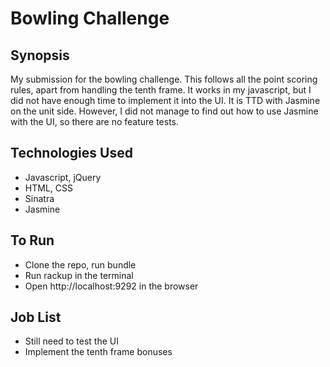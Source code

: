Bowling Challenge
=======================

## Synopsis

My submission for the bowling challenge. This follows all the point scoring rules, apart from handling the tenth frame. It works in my javascript, but I did not have enough time to implement it into the UI. It is TTD with Jasmine on the unit side. However, I did not manage to find out how to use Jasmine with the UI, so there are no feature tests.

## Technologies Used

- Javascript, jQuery
- HTML, CSS
- Sinatra
- Jasmine

## To Run

- Clone the repo, run bundle
- Run rackup in the terminal
- Open http://localhost:9292 in the browser

## Job List

- Still need to test the UI
- Implement the tenth frame bonuses